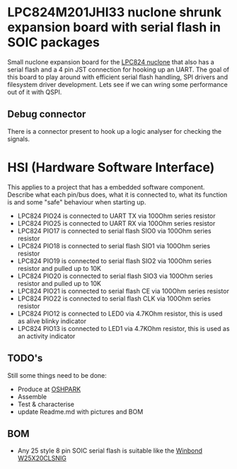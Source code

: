 # LPC824M201JHI33 nuclone shrunk expansion board with serial flash in SOIC packages
Small nuclone expansion board for the [LPC824 nuclone](https://github.com/Squantor/squantorDevelBoards/tree/master/hardware/nuclone_LPC824M201JHI33/README.md) that also has a serial flash and a 4 pin JST connection for hooking up an UART. The goal of this board to play around with efficient serial flash handling, SPI drivers and filesystem driver development. Lets see if we can wring some performance out of it with QSPI.
## Debug connector
There is a connector present to hook up a logic analyser for checking the signals.
# HSI (Hardware Software Interface)
This applies to a project that has a embedded software component. Describe what each pin/bus does, what it is connected to, what its function is and some "safe" behaviour when starting up.
* LPC824 PIO24 is connected to UART TX via 100Ohm series resistor
* LPC824 PIO25 is connected to UART RX via 100Ohm series resistor
* LPC824 PIO17 is connected to serial flash SIO0 via 100Ohm series resistor
* LPC824 PIO18 is connected to serial flash SIO1 via 100Ohm series resistor
* LPC824 PIO19 is connected to serial flash SIO2 via 100Ohm series resistor and pulled up to 10K
* LPC824 PIO20 is connected to serial flash SIO3 via 100Ohm series resistor and pulled up to 10K
* LPC824 PIO21 is connected to serial flash CE via 100Ohm series resistor
* LPC824 PIO22 is connected to serial flash CLK via 100Ohm series resistor
* LPC824 PIO12 is connected to LED0 via 4.7KOhm resistor, this is used as alive blinky indicator
* LPC824 PIO13 is connected to LED1 via 4.7KOhm resistor, this is used as an activity indicator
## TODO's
Still some things need to be done:
* Produce at [OSHPARK](https://oshpark.com/)
* Assemble
* Test & characterise
* update Readme.md with pictures and BOM
## BOM
* Any 25 style 8 pin SOIC serial flash is suitable like the [Winbond W25X20CLSNIG](https://lcsc.com/product-detail/FLASH_Winbond-Elec-W25X20CLSNIG_C34591.html)


